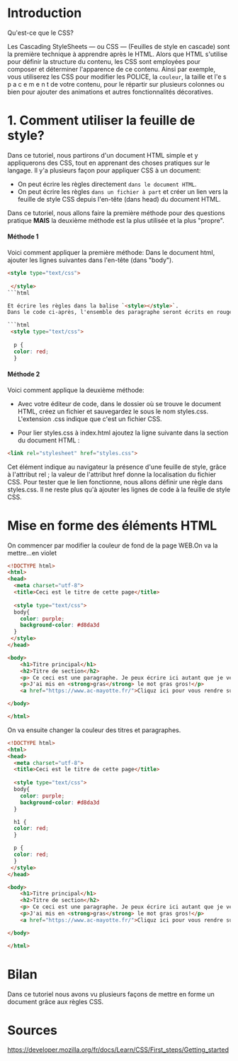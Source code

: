 # Introduction

Qu'est-ce que le CSS?

Les Cascading StyleSheets — ou CSS — (Feuilles de style en cascade) sont la première technique à apprendre après le HTML.
Alors que HTML s'utilise pour définir la structure du contenu, les CSS sont employées pour composer et déterminer l'apparence de ce contenu.
Ainsi par exemple, vous utiliserez les CSS pour modifier les POLICE, la `couleur`, la taille et l'e s p a c e m e n t de votre contenu,
pour le répartir sur plusieurs colonnes ou bien pour ajouter des animations et autres fonctionnalités décoratives.

# 1. Comment utiliser la feuille de style?
Dans ce tutoriel, nous partirons d'un document HTML simple et y appliquerons des CSS, tout en apprenant des choses pratiques sur le langage.
Il y'a plusieurs façon pour appliquer CSS à un document:
* On peut écrire les règles directement `dans le document HTML`.
* On peut écrire les règles `dans un fichier à part` et créer un lien vers la feuille de style CSS depuis l'en-tête (dans head) du document HTML.

Dans ce tutoriel, nous allons faire la première méthode pour des questions pratique **MAIS** la deuxième méthode est la plus utilisée et la plus "propre".

#### Méthode 1
Voici comment appliquer la première méthode:
Dans le document html, ajouter les lignes suivantes dans l'en-tête (dans "body").
```html
<style type="text/css">
 
 </style>
```html

Et écrire les règles dans la balise `<style></style>`.
Dans le code ci-après, l'ensemble des paragraphe seront écrits en rouge.

```html
 <style type="text/css">
  
  p {
  color: red;
  }
```
#### Méthode 2
Voici comment applique la deuxième méthode:

* Avec votre éditeur de code, dans le dossier où se trouve le document HTML, créez un fichier et sauvegardez le sous le nom styles.css.
L'extension .css indique que c'est un fichier CSS.

* Pour lier styles.css à index.html ajoutez la ligne suivante dans la section <head> du document HTML :
```html
<link rel="stylesheet" href="styles.css">
```

Cet élément <link> indique au navigateur la présence d'une feuille de style, grâce à l'attribut rel ; la valeur de l'attribut href donne la localisation du fichier CSS.
Pour tester que le lien fonctionne, nous allons définir une règle dans styles.css.
Il ne reste plus qu'à ajouter les lignes de code à la feuille de style CSS.

# Mise en forme des éléments HTML

On commencer par modifier la couleur de fond de la page WEB.On va la mettre...en violet
```html runnable
<!DOCTYPE html>
<html>
<head>
  <meta charset="utf-8">
  <title>Ceci est le titre de cette page</title>
 
  <style type="text/css">
  body{
    color: purple;
    background-color: #d8da3d
  }
 </style>
</head>

<body>
    <h1>Titre principal</h1> 
    <h2>Titre de section</h2>
    <p> Ce ceci est une paragraphe. Je peux écrire ici autant que je veux.</p>
    <p>J'ai mis en <strong>gras</strong> le mot gras gros!</p>
    <a href="https://www.ac-mayotte.fr/">Cliquz ici pour vous rendre sur le site de l'académie de Mayotte</a>.

</body>

</html>
```

On va ensuite changer la couleur des titres et paragraphes.
```html runnable
<!DOCTYPE html>
<html>
<head>
  <meta charset="utf-8">
  <title>Ceci est le titre de cette page</title>
 
  <style type="text/css">
  body{
    color: purple;
    background-color: #d8da3d
  }

  h1 {
  color: red;
  }

  p {
  color: red;
  }
 </style>
</head>

<body>
    <h1>Titre principal</h1> 
    <h2>Titre de section</h2>
    <p> Ce ceci est une paragraphe. Je peux écrire ici autant que je veux.</p>
    <p>J'ai mis en <strong>gras</strong> le mot gras gros!</p>
    <a href="https://www.ac-mayotte.fr/">Cliquz ici pour vous rendre sur le site de l'académie de Mayotte</a>.

</body>

</html>
```


# Bilan
Dans ce tutoriel nous avons vu plusieurs façons de mettre en forme un document grâce aux règles CSS.

# Sources
<https://developer.mozilla.org/fr/docs/Learn/CSS/First_steps/Getting_started>
